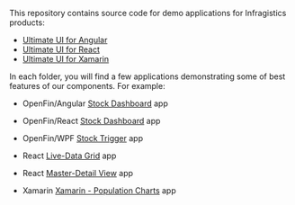 This repository contains source code for demo applications for Infragistics products:

- [Ultimate UI for Angular](https://www.infragistics.com/products/ignite-ui-angular)
- [Ultimate UI for React](https://www.infragistics.com/products/ignite-ui-react)
- [Ultimate UI for Xamarin](https://www.infragistics.com/products/xamarin)
<!-- - [Ultimate UI for WPF](https://www.infragistics.com/products/wpf) -->

In each folder, you will find a few applications demonstrating some of best features of our components. For example:

- OpenFin/Angular [Stock Dashboard](https://github.com/Infragistics/demo-apps/tree/master/angular/openfin-stock-app/README.md) app

- OpenFin/React [Stock Dashboard](https://github.com/Infragistics/demo-apps/tree/master/react/openfin-stock-chart/README.md) app

- OpenFin/WPF [Stock Trigger](https://github.com/Infragistics/demo-apps/tree/master/wpf/open-fin-stock-chart-trigger/README.md) app

- React [Live-Data Grid](https://github.com/Infragistics/demo-apps/tree/master/react/live-data-grid/README.md) app

- React [Master-Detail View](https://github.com/Infragistics/demo-apps/blob/master/react/master-detail-app/README.md) app

- Xamarin [Xamarin - Population Charts](https://github.com/Infragistics/demo-apps/tree/master/xamarin/population-charts/README.md) app